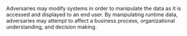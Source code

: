 Adversaries may modify systems in order to manipulate the data as it is accessed and displayed to an end user. By manipulating runtime data, adversaries may attempt to affect a business process, organizational understanding, and decision making.